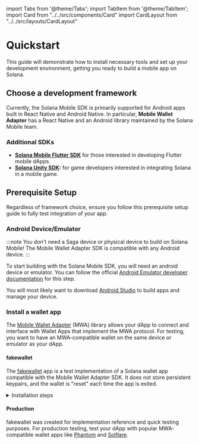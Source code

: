 import Tabs from '@theme/Tabs';
import TabItem from '@theme/TabItem';
import Card from "../../src/components/Card"
import CardLayout from "../../src/layouts/CardLayout"

# Quickstart

This guide will demonstrate how to install necessary tools and set up your development environment, getting you ready to 
build a mobile app on Solana. 

## Choose a development framework

Currently, the Solana Mobile SDK is primarily supported for Android apps built in React Native and Android Native. 
In particular,  **Mobile Wallet Adapter** has a React Native and an Android library maintained by the Solana Mobile team.

<CardLayout>
    <Card
        to="/react-native/quickstart"
        header={{
            label: "React Native Quickstart",
            translateId: "developer-programs",
        }}
        body={{
            label: "Quickly set up a React Native project and start building on Solana Mobile with our Javascript SDKs.",
            translateId: "learn-programs",
        }}
        iconPath="img/react-native-96.svg"
    />
    <Card
        to="/android-native/quickstart"
        header={{
            label: "Android Quickstart",
            translateId: "development-setup",
        }}
        body={{
            label: "Quickly set up an Android project and start building on Solana Mobile with our Android SDK.",
            translateId: "development-setup-body",
        }}
        iconPath="img/android_icon.svg"
    />
</CardLayout>

### Additional SDKs

- **[Solana Mobile Flutter SDK](/additional-sdks/flutter_sdk)** for those interested in developing Flutter mobile dApps.
- **[Solana Unity SDK](/additional-sdks/unity_intro):** for game developers interested in integrating Solana in a mobile game.

## Prerequisite Setup

Regardless of framework choice, ensure you follow this prerequisite setup guide to fully test integration of your app.

### Android Device/Emulator

:::note
You don't need a Saga device or physical device to build on Solana Mobile! The Mobile Wallet Adapter SDK is compatible with any Android device.
:::

To start building with the Solana Mobile SDK, you will need an android device or emulator. You can follow the official [Android Emulator developer documentation](https://developer.android.com/studio/run/emulator)
for this step.

You will most likely want to download [Android Studio](https://developer.android.com/studio) to build apps and manage your device.

### Install a wallet app

The [Mobile Wallet Adapter](https://github.com/solana-mobile/mobile-wallet-adapter) (MWA) library allows your dApp to connect and interface with Wallet Apps that implement the MWA protocol. For testing, you want to have an MWA-compatible wallet on the same device or emulator as your dApp.

#### fakewallet

The [fakewallet](https://github.com/solana-mobile/mobile-wallet-adapter/tree/main/android/fakewallet) app is a test implementation of a Solana wallet app compatible with 
the Mobile Wallet Adapter SDK. It does not store persistent keypairs, and the wallet is "reset" each time the app is exited.

<details>
<summary>Installation steps</summary>

1. Clone the Mobile Wallet Adapter repo, containing the fakewallet app from the [github repository](https://github.com/solana-mobile/mobile-wallet-adapter)

```
git clone https://github.com/solana-mobile/mobile-wallet-adapter.git
```

2. In Android Studio, `Open project > Navigate to the cloned directory > Select mobile-wallet-adapter/android/build.gradle`

3. After Android Studio finishes loading the project, select `fakewallet` in the build/run configuration dropdown in the top right

4. Make sure you have your created Android emulator or connected your physical device. If not, you can follow setup instructions from the previous section.

5. You should now be able to see the fakewallet app on your Android device.

6. Now you can use the Mobile Wallet Adapter SDK to connect your dApp to the fakewallet app and test your integration.

</details>

#### Production

fakewallet was created for implementation reference and quick testing purposes. For production testing, test your dApp with popular MWA-compatible wallet apps like [Phantom](https://play.google.com/store/apps/details?id=app.phantom) and [Solflare](https://play.google.com/store/apps/details?id=com.solflare.mobile).

